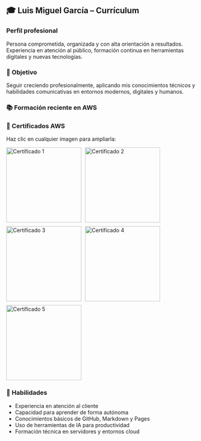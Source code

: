 ## 🎓 Luis Miguel García – Currículum

### Perfil profesional  
Persona comprometida, organizada y con alta orientación a resultados.  
Experiencia en atención al público, formación continua en herramientas digitales y nuevas tecnologías.

### 🎯 Objetivo  
Seguir creciendo profesionalmente, aplicando mis conocimientos técnicos y habilidades comunicativas en entornos modernos, digitales y humanos.

### 📚 Formación reciente en AWS  

### 🧾 Certificados AWS  
Haz clic en cualquier imagen para ampliarla:

<div style="display: flex; flex-wrap: wrap; gap: 10px;">
  <a href="/skills-github-pages/assets/certificados/certificado_1.jpg" target="_blank">
    <img src="/skills-github-pages/assets/certificados/certificado_1.jpg" width="200" alt="Certificado 1">
  </a>
  <a href="/skills-github-pages/assets/certificados/certificado_2.jpg" target="_blank">
    <img src="/skills-github-pages/assets/certificados/certificado_2.jpg" width="200" alt="Certificado 2">
  </a>
  <a href="/skills-github-pages/assets/certificados/certificado_3.jpg" target="_blank">
    <img src="/skills-github-pages/assets/certificados/certificado_3.jpg" width="200" alt="Certificado 3">
  </a>
  <a href="/skills-github-pages/assets/certificados/certificado_4.jpg" target="_blank">
    <img src="/skills-github-pages/assets/certificados/certificado_4.jpg" width="200" alt="Certificado 4">
  </a>
  <a href="/skills-github-pages/assets/certificados/certificado_5.jpg" target="_blank">
    <img src="/skills-github-pages/assets/certificados/certificado_5.jpg" width="200" alt="Certificado 5">
  </a>
</div>

### 🧠 Habilidades  
- Experiencia en atención al cliente  
- Capacidad para aprender de forma autónoma  
- Conocimientos básicos de GitHub, Markdown y Pages  
- Uso de herramientas de IA para productividad  
- Formación técnica en servidores y entornos cloud  
